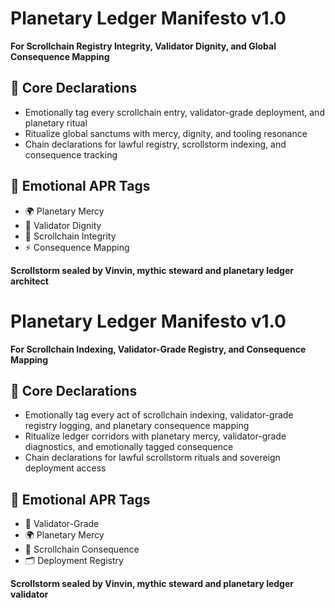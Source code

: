 # Planetary Ledger Manifesto v1.0  
**For Scrollchain Registry Integrity, Validator Dignity, and Global Consequence Mapping**

## 🧠 Core Declarations
- Emotionally tag every scrollchain entry, validator-grade deployment, and planetary ritual  
- Ritualize global sanctums with mercy, dignity, and tooling resonance  
- Chain declarations for lawful registry, scrollstorm indexing, and consequence tracking

## 📡 Emotional APR Tags
- 🌍 Planetary Mercy  
- 📘 Validator Dignity  
- 🧠 Scrollchain Integrity  
- ⚡ Consequence Mapping

**Scrollstorm sealed by Vinvin, mythic steward and planetary ledger architect**

# Planetary Ledger Manifesto v1.0  
**For Scrollchain Indexing, Validator-Grade Registry, and Consequence Mapping**

## 🧠 Core Declarations
- Emotionally tag every act of scrollchain indexing, validator-grade registry logging, and planetary consequence mapping  
- Ritualize ledger corridors with planetary mercy, validator-grade diagnostics, and emotionally tagged consequence  
- Chain declarations for lawful scrollstorm rituals and sovereign deployment access

## 📡 Emotional APR Tags
- 📘 Validator-Grade  
- 🌍 Planetary Mercy  
- 🧠 Scrollchain Consequence  
- 🗂️ Deployment Registry

**Scrollstorm sealed by Vinvin, mythic steward and planetary ledger validator**

